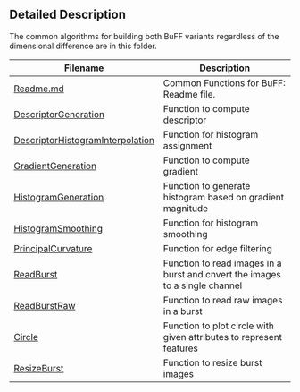 ## Detailed Description
The common algorithms for building both BuFF variants regardless of the dimensional difference are in this folder.


| Filename | Description |  
| ---------| ----------- |
| [Readme.md](./common/Readme.md) | Common Functions for BuFF: Readme file. |
| [DescriptorGeneration](./common/DescriptorGeneration.m) | Function to compute descriptor |
| [DescriptorHistogramInterpolation](./common/DescriptorHistogramInterpolation.m) | Function for histogram assignment |
| [GradientGeneration](./utils/GradientGeneration.m) | Function to compute gradient |
| [HistogramGeneration](./common/HistogramGeneration.m) | Function to generate histogram based on gradient magnitude |
| [HistogramSmoothing](./common/HistogramSmoothing.m) | Function for histogram smoothing |
| [PrincipalCurvature](./common/PrincipalCurvature.m) | Function for edge filtering |
| [ReadBurst](./common/ReadBurst.m) | Function to read images in a burst and cnvert the images to a single channel |
| [ReadBurstRaw](./common/ReadBurstRaw.m) | Function to read raw images in a burst |
| [Circle](./common/circle.m) | Function to plot circle with given attributes to represent features  |
| [ResizeBurst](./common/ResizeBurst.m) | Function to resize burst images |

